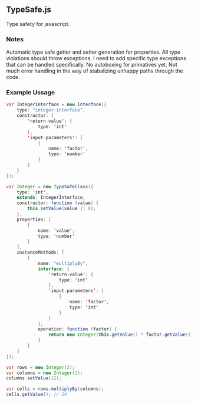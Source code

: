 ## TypeSafe.js

Type safety for javascript.

### Notes ###
Automatic type safe getter and setter generation for properties.
All type violations should throw exceptions. I need to add specific type exceptions that can be handled specifically.
No autoboxing for primatives yet.
Not much error handling in the way of stabalizing unhappy paths through the code.

### Example Ussage
```java
var IntegerInterface = new Interface({
	type: "integer-interface",
	constructor: {
		'return-value': {
			type: 'int'
		},
		'input-parameters': [
			{
				name: 'factor',
				type: 'number'
			}
		]
	}
});

var Integer = new TypeSafeClass({
	type: 'int',
	extends: IntegerInterface,
	constructor: function (value) {
		this.setValue(value || 0);
	},
	properties: [
		{
			name: 'value',
			type: 'number'
		}
	],
	instanceMethods: [
		{
			name: "multiplyBy",
			interface: {
				'return-value': {
					type: 'int'
				},
				'input-parameters': [
					{
						name: 'factor',
						type: 'int'
					}
				]
			},
			operation: function (factor) {
				return new Integer(this.getValue() * factor.getValue());
			}
		}
	]
});

var rows = new Integer(2);
var columns = new Integer(2);
columns.setValue(12);

var cells = rows.multiplyBy(columns);
cells.getValue(); // 24

```
